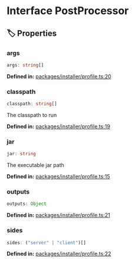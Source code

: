 # Interface PostProcessor

## 🏷️ Properties

### args

```ts
args: string[]
```
<p style="font-size: 14px; color: var(--vp-c-text-2)">
<strong>Defined in:</strong> <a href="https://github.com/voxelum/minecraft-launcher-core-node/blob/master/packages/installer/profile.ts#L20" target="_blank" rel="noreferrer">packages/installer/profile.ts:20</a>
</p>


### classpath

```ts
classpath: string[]
```
The classpath to run
<p style="font-size: 14px; color: var(--vp-c-text-2)">
<strong>Defined in:</strong> <a href="https://github.com/voxelum/minecraft-launcher-core-node/blob/master/packages/installer/profile.ts#L19" target="_blank" rel="noreferrer">packages/installer/profile.ts:19</a>
</p>


### jar

```ts
jar: string
```
The executable jar path
<p style="font-size: 14px; color: var(--vp-c-text-2)">
<strong>Defined in:</strong> <a href="https://github.com/voxelum/minecraft-launcher-core-node/blob/master/packages/installer/profile.ts#L15" target="_blank" rel="noreferrer">packages/installer/profile.ts:15</a>
</p>


### outputs <Badge type="info" text="optional" />

```ts
outputs: Object
```
<p style="font-size: 14px; color: var(--vp-c-text-2)">
<strong>Defined in:</strong> <a href="https://github.com/voxelum/minecraft-launcher-core-node/blob/master/packages/installer/profile.ts#L21" target="_blank" rel="noreferrer">packages/installer/profile.ts:21</a>
</p>


### sides <Badge type="info" text="optional" />

```ts
sides: ("server" | "client")[]
```
<p style="font-size: 14px; color: var(--vp-c-text-2)">
<strong>Defined in:</strong> <a href="https://github.com/voxelum/minecraft-launcher-core-node/blob/master/packages/installer/profile.ts#L22" target="_blank" rel="noreferrer">packages/installer/profile.ts:22</a>
</p>


